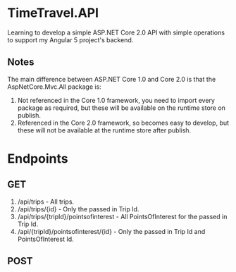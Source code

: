 # TimeTravel.API
Learning to develop a simple ASP.NET Core 2.0 API with simple operations to support my Angular 5 project's backend.
## Notes
The main difference between ASP.NET Core 1.0 and Core 2.0 is that the AspNetCore.Mvc.All package is:
1. Not referenced in the Core 1.0 framework, you need to import every package as required, but these will be available on the runtime store on publish.
2. Referenced in the Core 2.0 framework, so becomes easy to develop, but these will not be available at the runtime store after publish.
# Endpoints
## GET
1. /api/trips - All trips.
2. /api/trips/{id} - Only the passed in Trip Id.
3. /api/trips/{tripId}/pointsofinterest - All PointsOfInterest for the passed in Trip Id.
4. /api/{tripId}/pointsofinterest/{id} - Only the passed in Trip Id and PointsOfInterest Id.
## POST
